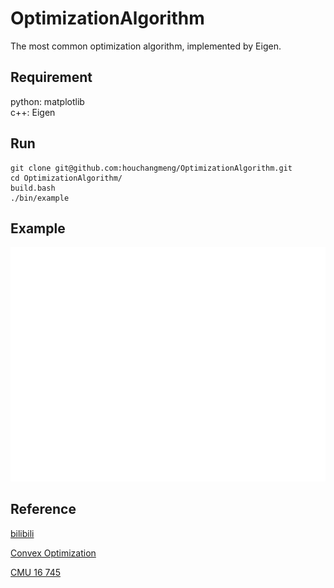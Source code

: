 # OptimizationAlgorithm

The most common optimization algorithm, implemented by Eigen.

## Requirement

python: matplotlib  
c++: Eigen

## Run

```{bash}
git clone git@github.com:houchangmeng/OptimizationAlgorithm.git
cd OptimizationAlgorithm/
build.bash
./bin/example 
```

## Example

![example](example.gif)

## Reference

[bilibili](https://www.bilibili.com/video/BV1m7411u72b/?spm_id_from=333.337.search-card.all.click&vd_source=19f665b7702c6f2ce3b93bfe2d3cbcb2)

[Convex Optimization](https://web.stanford.edu/~boyd/cvxbook/bv_cvxbook.pdf)

[CMU 16 745](https://github.com/Optimal-Control-16-745/)
